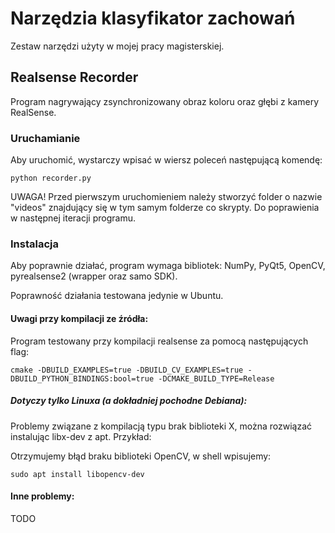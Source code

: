 # Narzędzia klasyfikator zachowań
Zestaw narzędzi użyty w mojej pracy magisterskiej.

## Realsense Recorder
Program nagrywający zsynchronizowany obraz koloru oraz głębi z kamery RealSense.

### Uruchamianie
Aby uruchomić, wystarczy wpisać w wiersz poleceń następującą komendę:
```
python recorder.py
```
UWAGA! Przed pierwszym uruchomieniem należy stworzyć folder o nazwie "videos" znajdujący się w tym samym folderze co skrypty. Do poprawienia w następnej iteracji programu.

### Instalacja
Aby poprawnie działać, program wymaga bibliotek: NumPy, PyQt5, OpenCV, pyrealsense2 (wrapper oraz samo SDK).

Poprawność działania testowana jedynie w Ubuntu.

#### Uwagi przy kompilacji ze źródła:

Program testowany przy kompilacji realsense za pomocą następujących flag:

```
cmake -DBUILD_EXAMPLES=true -DBUILD_CV_EXAMPLES=true -DBUILD_PYTHON_BINDINGS:bool=true -DCMAKE_BUILD_TYPE=Release
```

##### Dotyczy tylko Linuxa (a dokładniej pochodne Debiana):
Problemy związane z kompilacją typu brak biblioteki X, można rozwiązać instalując libx-dev z apt. Przykład:

Otrzymujemy błąd braku biblioteki OpenCV, w shell wpisujemy:

```
sudo apt install libopencv-dev
```

#### Inne problemy:

TODO
